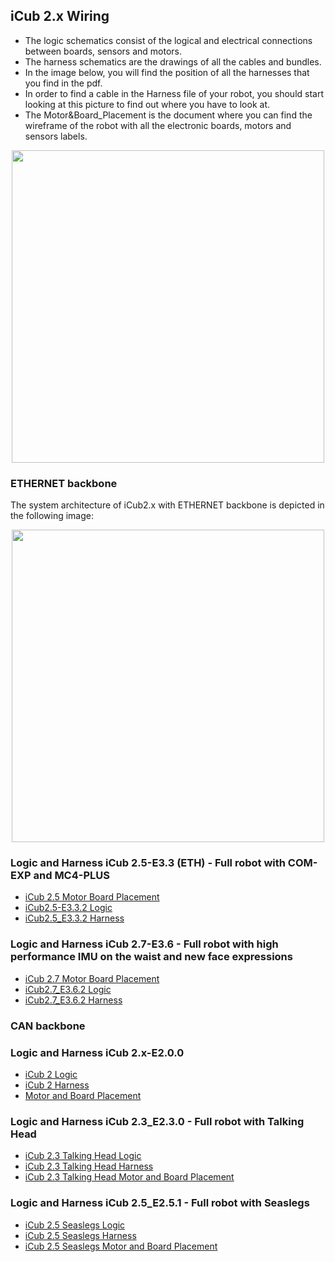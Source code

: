 ## iCub 2.x Wiring 


- The logic schematics consist of the logical and electrical connections between boards, sensors and motors. 
- The harness schematics are the drawings of all the cables and bundles.
- In the image below, you will find the position of all the harnesses that you find in the pdf. 
- In order to find a cable in the Harness file of your robot, you should start looking at this picture to find out where you have to look at. 
- The Motor&Board_Placement is the document where you can find the wireframe of the robot with all the electronic boards, motors and sensors labels.


<center> <img src ="../img/Harness_position.png" width=500>       
</center>

### **ETHERNET backbone**

The system architecture of iCub2.x with ETHERNET backbone is depicted in the following image:

<center> <img src ="../img/Architecture_iCub2.5-E3.2.png" width=500>
         
</center>

### Logic and Harness iCub 2.5-E3.3 (ETH) - Full robot with **COM-EXP** and **MC4-PLUS**
 
- [iCub 2.5 Motor Board Placement](https://github.com/icub-tech-iit/electronics-wiring-public/blob/master/icub2.5/iCub%20wiring%20Rev3.3%20COM-EXP%20and%20MC4-PLUS%20and%20BatteryPack/pdf/Motor%20and%20board%20placement_iCub2.5.pdf) 
- [iCub2.5-E3.3.2 Logic](https://github.com/icub-tech-iit/electronics-wiring-public/blob/master/icub2.5/iCub%20wiring%20Rev3.3%20COM-EXP%20and%20MC4-PLUS%20and%20BatteryPack/pdf/iCub2.5-E3.3.2_5672_Logic.pdf)
- [iCub2.5_E3.3.2 Harness](https://github.com/icub-tech-iit/electronics-wiring-public/blob/master/icub2.5/iCub%20wiring%20Rev3.3%20COM-EXP%20and%20MC4-PLUS%20and%20BatteryPack/pdf/iCub2.5_E3.3.2_6070_Harness.pdf) 
        
### Logic and Harness iCub 2.7-E3.6 - Full robot with high performance IMU on the waist and new face expressions

- [iCub 2.7 Motor Board Placement](https://github.com/icub-tech-iit/electronics-wiring-public/blob/master/icub2.5/iCub%20wiring%20Rev3.3%20COM-EXP%20and%20MC4-PLUS%20and%20BatteryPack/pdf/Motor%20and%20board%20placement_iCub2.5.pdf) 
- [iCub2.7_E3.6.2 Logic](https://github.com/icub-tech-iit/electronics-wiring-public/blob/master/icub2.7/pdf/iCub2.7_E3.6.2_14838_Logic.pdf)
- [iCub2.7_E3.6.2 Harness](https://github.com/icub-tech-iit/electronics-wiring-public/blob/master/icub2.7/pdf/iCub2.7_E3.6.2_14839_Harness.pdf)


### **CAN backbone**


### Logic and Harness iCub 2.x-E2.0.0 
- [iCub 2 Logic](https://github.com/icub-tech-iit/electronics-wiring-public/blob/master/icub2/icub-2.0.0/pdf/iCub%202_2.0.0_XXXX_Logic.pdf)
- [iCub 2 Harness](https://github.com/icub-tech-iit/electronics-wiring-public/blob/master/icub2/icub-2.0.0/pdf/iCub%202_2.0.0_XXXX_Harness.pdf)
- [Motor and Board Placement](https://github.com/icub-tech-iit/electronics-wiring-public/blob/master/icub2/icub-2.0.0/pdf/Motor%26Board%20Placement.pdf)
### Logic and Harness iCub 2.3_E2.3.0 - Full robot with Talking Head
- [iCub 2.3 Talking Head Logic](https://github.com/icub-tech-iit/electronics-wiring-public/blob/master/projects/robots/icub2/icub-2.3.0-talkinghead/iCub%202_2.3.0_XXXX_Logic.pdf)
- [iCub 2.3 Talking Head Harness](https://github.com/icub-tech-iit/electronics-wiring-public/blob/master/projects/robots/icub2/icub-2.3.0-talkinghead/iCub%202_2.3.0_XXXX_Harness.pdf)
- [iCub 2.3 Talking Head Motor and Board Placement](https://github.com/icub-tech-iit/electronics-wiring-public/blob/master/projects/robots/icub2/icub-2.3.0-talkinghead/Motor%26Board%20Placement%20Talking%20H.pdf)
### Logic and Harness iCub 2.5_E2.5.1 - Full robot with Seaslegs
- [iCub 2.5 Seaslegs Logic](https://github.com/icub-tech-iit/electronics-wiring-public/blob/master/icub2/icub-2.5.1-seaslegs/pdf/iCub2_5_1_5672_B_Logic.pdf)
- [iCub 2.5 Seaslegs Harness](https://github.com/icub-tech-iit/electronics-wiring-public/blob/master/icub2/icub-2.5.1-seaslegs/pdf/iCub2_5_1_6070_A_Harness.pdf)
- [iCub 2.5 Seaslegs Motor and Board Placement](https://github.com/icub-tech-iit/electronics-wiring-public/blob/master/icub2/icub-2.5.1-seaslegs/pdf/Motor%26Board%20Placement.pdf)


